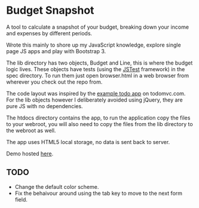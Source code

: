 
# Budget Snapshot

A tool to calculate a snapshot of your budget, breaking down your income and expenses by different periods.

Wrote this mainly to shore up my JavaScript knowledge, explore single page JS apps and play with Bootstrap 3.

The lib directory has two objects, Budget and Line, this is where the budget logic lives.  These objects have tests (using the [JSTest](http://jstest.jcoglan.com/) framework) in the spec directory.  To run them just open browser.html in a web browser from wherever you check out the repo from.

The code layout was inspired by the [example todo app](http://todomvc.com/examples/jquery/#/allQuery) on todomvc.com.  For the lib objects however I deliberately avoided using jQuery, they are pure JS with no dependencies.

The htdocs directory contains the app, to run the application copy the files to your webroot, you will also need to copy the files from the lib directory to the webroot as well.

The app uses HTML5 local storage, no data is sent back to server.

Demo hosted [here](http://s2.epscylonb.com/budget-snapshot/).

## TODO

* Change the default color scheme.
* Fix the behaivour around using the tab key to move to the next form field.
